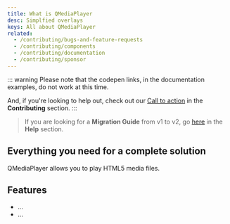 ```yaml
---
title: What is QMediaPlayer
desc: Simplfied overlays
keys: All about QMediaPlayer
related:
  - /contributing/bugs-and-feature-requests
  - /contributing/components
  - /contributing/documentation
  - /contributing/sponsor
---
```

::: warning
Please note that the codepen links, in the documentation examples, do not work at this time.

And, if you're looking to help out, check out our [Call to action](/contributing/call-to-action) in the **Contributing** section.
:::

> If you are looking for a **Migration Guide** from v1 to v2, go [here](/help/migration-guide) in the **Help** section.

## Everything you need for a complete solution

QMediaPlayer allows you to play HTML5 media files.

## Features

- ...
- ...